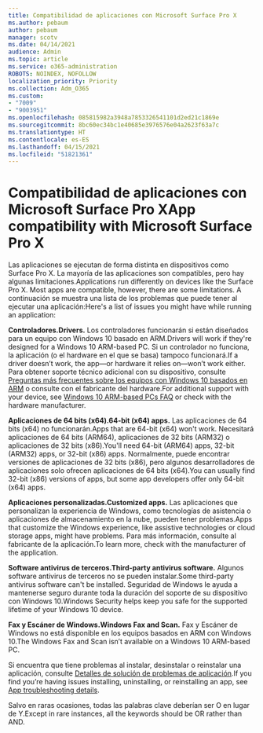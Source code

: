 ```yaml
---
title: Compatibilidad de aplicaciones con Microsoft Surface Pro X
ms.author: pebaum
author: pebaum
manager: scotv
ms.date: 04/14/2021
audience: Admin
ms.topic: article
ms.service: o365-administration
ROBOTS: NOINDEX, NOFOLLOW
localization_priority: Priority
ms.collection: Adm_O365
ms.custom:
- "7009"
- "9003951"
ms.openlocfilehash: 085815982a3948a7853326541101d2ed21c1869e
ms.sourcegitcommit: 8bc60ec34bc1e40685e3976576e04a2623f63a7c
ms.translationtype: HT
ms.contentlocale: es-ES
ms.lasthandoff: 04/15/2021
ms.locfileid: "51821361"
---
```

# <a name="app-compatibility-with-microsoft-surface-pro-x"></a><span data-ttu-id="00862-102">Compatibilidad de aplicaciones con Microsoft Surface Pro X</span><span class="sxs-lookup"><span data-stu-id="00862-102">App compatibility with Microsoft Surface Pro X</span></span>

<span data-ttu-id="00862-103">Las aplicaciones se ejecutan de forma distinta en dispositivos como Surface Pro X. La mayoría de las aplicaciones son compatibles, pero hay algunas limitaciones.</span><span class="sxs-lookup"><span data-stu-id="00862-103">Applications run differently on devices like the Surface Pro X. Most apps are compatible, however, there are some limitations.</span></span> <span data-ttu-id="00862-104">A continuación se muestra una lista de los problemas que puede tener al ejecutar una aplicación:</span><span class="sxs-lookup"><span data-stu-id="00862-104">Here's a list of issues you might have while running an application:</span></span> 

<span data-ttu-id="00862-105">**Controladores.**</span><span class="sxs-lookup"><span data-stu-id="00862-105">**Drivers.**</span></span> <span data-ttu-id="00862-106">Los controladores funcionarán si están diseñados para un equipo con Windows 10 basado en ARM.</span><span class="sxs-lookup"><span data-stu-id="00862-106">Drivers will work if they're designed for a Windows 10 ARM-based PC.</span></span> <span data-ttu-id="00862-107">Si un controlador no funciona, la aplicación (o el hardware en el que se basa) tampoco funcionará.</span><span class="sxs-lookup"><span data-stu-id="00862-107">If a driver doesn’t work, the app—or hardware it relies on—won’t work either.</span></span> <span data-ttu-id="00862-108">Para obtener soporte técnico adicional con su dispositivo, consulte [Preguntas más frecuentes sobre los equipos con Windows 10 basados en ARM](https://support.microsoft.com/windows/windows-10-arm-based-pcs-faq-477f51df-2e3b-f68f-31b0-06f5e4f8ebb5) o consulte con el fabricante del hardware.</span><span class="sxs-lookup"><span data-stu-id="00862-108">For additional support with your device, see [Windows 10 ARM-based PCs FAQ](https://support.microsoft.com/windows/windows-10-arm-based-pcs-faq-477f51df-2e3b-f68f-31b0-06f5e4f8ebb5) or check with the hardware manufacturer.</span></span>

<span data-ttu-id="00862-109">**Aplicaciones de 64 bits (x64).**</span><span class="sxs-lookup"><span data-stu-id="00862-109">**64-bit (x64) apps.**</span></span> <span data-ttu-id="00862-110">Las aplicaciones de 64 bits (x64) no funcionarán.</span><span class="sxs-lookup"><span data-stu-id="00862-110">Apps that are 64-bit (x64) won't work.</span></span> <span data-ttu-id="00862-111">Necesitará aplicaciones de 64 bits (ARM64), aplicaciones de 32 bits (ARM32) o aplicaciones de 32 bits (x86).</span><span class="sxs-lookup"><span data-stu-id="00862-111">You'll need 64-bit (ARM64) apps, 32-bit (ARM32) apps, or 32-bit (x86) apps.</span></span> <span data-ttu-id="00862-112">Normalmente, puede encontrar versiones de aplicaciones de 32 bits (x86), pero algunos desarrolladores de aplicaciones solo ofrecen aplicaciones de 64 bits (x64).</span><span class="sxs-lookup"><span data-stu-id="00862-112">You can usually find 32-bit (x86) versions of apps, but some app developers offer only 64-bit (x64) apps.</span></span>

<span data-ttu-id="00862-113">**Aplicaciones personalizadas.**</span><span class="sxs-lookup"><span data-stu-id="00862-113">**Customized apps.**</span></span> <span data-ttu-id="00862-114">Las aplicaciones que personalizan la experiencia de Windows, como tecnologías de asistencia o aplicaciones de almacenamiento en la nube, pueden tener problemas.</span><span class="sxs-lookup"><span data-stu-id="00862-114">Apps that customize the Windows experience, like assistive technologies or cloud storage apps, might have problems.</span></span> <span data-ttu-id="00862-115">Para más información, consulte al fabricante de la aplicación.</span><span class="sxs-lookup"><span data-stu-id="00862-115">To learn more, check with the manufacturer of the application.</span></span>

<span data-ttu-id="00862-116">**Software antivirus de terceros.**</span><span class="sxs-lookup"><span data-stu-id="00862-116">**Third-party antivirus software.**</span></span> <span data-ttu-id="00862-117">Algunos software antivirus de terceros no se pueden instalar.</span><span class="sxs-lookup"><span data-stu-id="00862-117">Some third-party antivirus software can't be installed.</span></span> <span data-ttu-id="00862-118">Seguridad de Windows le ayuda a mantenerse seguro durante toda la duración del soporte de su dispositivo con Windows 10.</span><span class="sxs-lookup"><span data-stu-id="00862-118">Windows Security helps keep you safe for the supported lifetime of your Windows 10 device.</span></span>

<span data-ttu-id="00862-119">**Fax y Escáner de Windows.**</span><span class="sxs-lookup"><span data-stu-id="00862-119">**Windows Fax and Scan.**</span></span> <span data-ttu-id="00862-120">Fax y Escáner de Windows no está disponible en los equipos basados en ARM con Windows 10.</span><span class="sxs-lookup"><span data-stu-id="00862-120">The Windows Fax and Scan isn’t available on a Windows 10 ARM-based PC.</span></span>

<span data-ttu-id="00862-121">Si encuentra que tiene problemas al instalar, desinstalar o reinstalar una aplicación, consulte [Detalles de solución de problemas de aplicación](https://docs.microsoft.com/troubleshoot/mem/intune/troubleshoot-app-install#app-troubleshooting-details).</span><span class="sxs-lookup"><span data-stu-id="00862-121">If you find you’re having issues installing, uninstalling, or reinstalling an app, see [App troubleshooting details](https://docs.microsoft.com/troubleshoot/mem/intune/troubleshoot-app-install#app-troubleshooting-details).</span></span>

<span data-ttu-id="00862-122">Salvo en raras ocasiones, todas las palabras clave deberían ser O en lugar de Y.</span><span class="sxs-lookup"><span data-stu-id="00862-122">Except in rare instances, all the keywords should be OR rather than AND.</span></span>